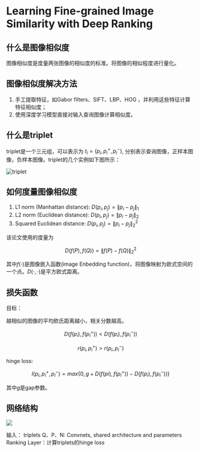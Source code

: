 # Learning Fine-grained Image Similarity with Deep Ranking

## 什么是图像相似度

图像相似度是度量两张图像的相似度的标准。将图像的相似程度进行量化。

## 图像相似度解决方法

1. 手工提取特征，如Gabor filters、SIFT、LBP、HOG ，并利用这些特征计算特征相似度；
2. 使用深度学习模型直接对输入查询图像计算相似度。

## 什么是triplet

triplet是一个三元组，可以表示为 $t_i = (p_i, p^+_i, p^-_i)$, 分别表示查询图像，正样本图像，负样本图像。triplet的几个实例如下图所示：

![triplet](images/tripletimg.png)

## 如何度量图像相似度

1. L1 norm (Manhattan distance): $D(p_i, p_j) = \|p_i-p_j\|_1$
2. L2 norm (Euclidean distance): $D(p_i, p_j) = \|p_i-p_j\|_2$
3. Squared Euclidean distance: $D(p_i, p_j) = \|p_i-p_j\|_2^2$

该论文使用的度量为

$$D(f(P),f(Q))=\|f(P)-f(Q)\|_2^2$$

其中$f(\cdot)$是图像嵌入函数(image Enbedding function)，将图像映射为欧式空间的一个点。$D(\cdot , \cdot)$是平方欧式距离。

## 损失函数

目标：

越相似的图像的平均欧氏距离越小，相关分数越高。

$$D(f(p_i),f(p_i^+)) < D(f(p_i), f(p_i^-))$$

$$r(p_i, p_i^+) > r(p_i, p_i^-)$$

hinge loss:

$$l(p_i, p_i^+, p_i^-) = max{\{0, g + D(f(pi), f(p_i^+ ))-D(f(p_i), f(p_i^-))}\}$$

其中$g$是gap参数。

## 网络结构

![](images/net_corase.png)

输入： triplets
Q、P、N: Convnets, shared architecture and parameters
Ranking Layer：计算triplets的hinge loss

